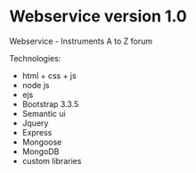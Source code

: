 # Webservice version 1.0
Webservice - Instruments A to Z forum

Technologies: 
- html + css + js
- node js 
- ejs 
- Bootstrap 3.3.5
- Semantic ui 
- Jquery 
- Express 
- Mongoose 
- MongoDB
- custom libraries

